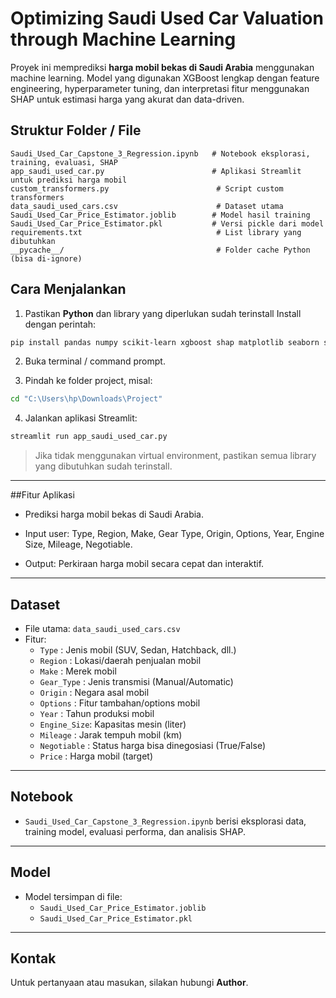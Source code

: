 
# Optimizing Saudi Used Car Valuation through Machine Learning

Proyek ini memprediksi **harga mobil bekas di Saudi Arabia** menggunakan machine learning. Model yang digunakan XGBoost lengkap dengan feature engineering, hyperparameter tuning, dan interpretasi fitur menggunakan SHAP untuk estimasi harga yang akurat dan data-driven.

## Struktur Folder / File

```
Saudi_Used_Car_Capstone_3_Regression.ipynb   # Notebook eksplorasi, training, evaluasi, SHAP
app_saudi_used_car.py                        # Aplikasi Streamlit untuk prediksi harga mobil
custom_transformers.py                        # Script custom transformers
data_saudi_used_cars.csv                      # Dataset utama
Saudi_Used_Car_Price_Estimator.joblib        # Model hasil training
Saudi_Used_Car_Price_Estimator.pkl           # Versi pickle dari model
requirements.txt                              # List library yang dibutuhkan
__pycache__/                                  # Folder cache Python (bisa di-ignore)
```

## Cara Menjalankan

1. Pastikan **Python** dan library yang diperlukan sudah terinstall
Install dengan perintah:
```bash
pip install pandas numpy scikit-learn xgboost shap matplotlib seaborn streamlit
```
2. Buka terminal / command prompt.

3. Pindah ke folder project, misal:
```bash
cd "C:\Users\hp\Downloads\Project"
```

4. Jalankan aplikasi Streamlit:  
```bash
streamlit run app_saudi_used_car.py
```

> Jika tidak menggunakan virtual environment, pastikan semua library yang dibutuhkan sudah terinstall.

---

##Fitur Aplikasi

- Prediksi harga mobil bekas di Saudi Arabia.

- Input user: Type, Region, Make, Gear Type, Origin, Options, Year, Engine Size, Mileage, Negotiable.

- Output: Perkiraan harga mobil secara cepat dan interaktif.
---

## Dataset

- File utama: `data_saudi_used_cars.csv`  
- Fitur:
  - `Type`       : Jenis mobil (SUV, Sedan, Hatchback, dll.)  
  - `Region`     : Lokasi/daerah penjualan mobil  
  - `Make`       : Merek mobil  
  - `Gear_Type`  : Jenis transmisi (Manual/Automatic)  
  - `Origin`     : Negara asal mobil  
  - `Options`    : Fitur tambahan/options mobil  
  - `Year`       : Tahun produksi mobil  
  - `Engine_Size`: Kapasitas mesin (liter)  
  - `Mileage`    : Jarak tempuh mobil (km)  
  - `Negotiable` : Status harga bisa dinegosiasi (True/False)  
  - `Price`      : Harga mobil (target)  

---

## Notebook

- `Saudi_Used_Car_Capstone_3_Regression.ipynb` berisi eksplorasi data, training model, evaluasi performa, dan analisis SHAP.

---

## Model

- Model tersimpan di file:  
  - `Saudi_Used_Car_Price_Estimator.joblib`  
  - `Saudi_Used_Car_Price_Estimator.pkl`  

---

## Kontak

Untuk pertanyaan atau masukan, silakan hubungi **Author**.
